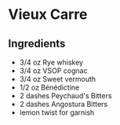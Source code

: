 # Vieux Carre

## Ingredients

- 3/4 oz Rye whiskey
- 3/4 oz VSOP cognac
- 3/4 oz Sweet vermouth
- 1/2 oz Bénédictine
- 2 dashes Peychaud's Bitters
- 2 dashes Angostura Bitters
- lemon twist for garnish
